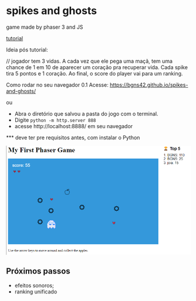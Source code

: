 # spikes and ghosts
 game made by phaser 3 and JS

[tutorial](https://www.lessmilk.com/phaser-game-tutorial/)

Ideia pós tutorial:

// jogador tem 3 vidas. A cada vez que ele pega uma maçã, tem uma chance de 1 em 10 de aparecer um coração pra recuperar vida. Cada spike tira 5 pontos e 1 coração. Ao final, o score do player vai para um ranking.


Como rodar no seu navegador 0.1
Acesse: https://bgns42.github.io/spikes-and-ghosts/

ou

- Abra o diretório que salvou a pasta do jogo com o terminal.
- Digite `python -m http.server 888`
- acesse http://localhost:8888/ em seu navegador

*** deve ter pre requisitos antes, com instalar o Python

![alt text](image.png)

## Próximos passos
- efeitos sonoros;
- ranking unificado